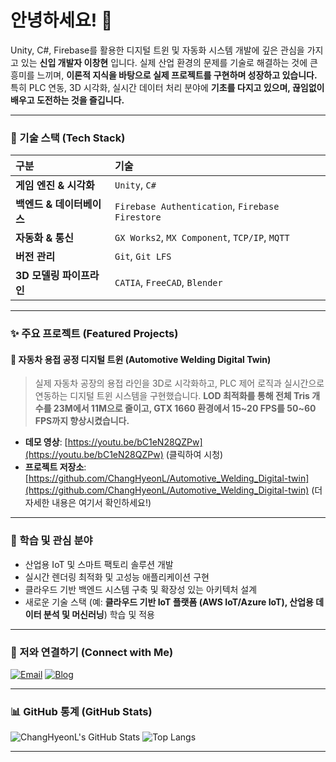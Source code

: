 # 안녕하세요! 👋 
 
Unity, C#, Firebase를 활용한 디지털 트윈 및 자동화 시스템 개발에 깊은 관심을 가지고 있는 **신입 개발자 이창현** 입니다.
실제 산업 환경의 문제를 기술로 해결하는 것에 큰 흥미를 느끼며, **이론적 지식을 바탕으로 실제 프로젝트를 구현하며 성장하고 있습니다.** 특히 PLC 연동,
3D 시각화, 실시간 데이터 처리 분야에 **기초를 다지고 있으며, 끊임없이 배우고 도전하는 것을 즐깁니다.**
 
---
 
### 🚀 기술 스택 (Tech Stack)
 
| 구분 | 기술 |
| :--- | :--- |
| **게임 엔진 & 시각화** | `Unity`, `C#` |
| **백엔드 & 데이터베이스** | `Firebase Authentication`, `Firebase Firestore` |
| **자동화 & 통신** | `GX Works2`, `MX Component`, `TCP/IP`, `MQTT` |
| **버전 관리** | `Git`, `Git LFS` |
| **3D 모델링 파이프라인** | `CATIA`, `FreeCAD`, `Blender` |
 
---
 
### ✨ 주요 프로젝트 (Featured Projects)
 
#### 🚗 자동차 용접 공정 디지털 트윈 (Automotive Welding Digital Twin)
 
> 실제 자동차 공장의 용접 라인을 3D로 시각화하고, PLC 제어 로직과 실시간으로 연동하는 디지털 트윈 시스템을 구현했습니다.
> **LOD 최적화를 통해 전체 Tris 개수를 23M에서 11M으로 줄이고, GTX 1660 환경에서 15~20 FPS를 50~60 FPS까지 향상시켰습니다.**
 
-   **데모 영상**: [https://youtu.be/bC1eN28QZPw](https://youtu.be/bC1eN28QZPw) (클릭하여 시청)
-   **프로젝트 저장소**: [https://github.com/ChangHyeonL/Automotive_Welding_Digital-twin](https://github.com/ChangHyeonL/Automotive_Welding_Digital-twin) (더 자세한 내용은 여기서 확인하세요!)

---

### 🌱 학습 및 관심 분야

*   산업용 IoT 및 스마트 팩토리 솔루션 개발
*   실시간 렌더링 최적화 및 고성능 애플리케이션 구현
*   클라우드 기반 백엔드 시스템 구축 및 확장성 있는 아키텍처 설계
*   새로운 기술 스택 (예: **클라우드 기반 IoT 플랫폼 (AWS IoT/Azure IoT), 산업용 데이터 분석 및 머신러닝**) 학습 및 적용

---

### 🤝 저와 연결하기 (Connect with Me)

[![Email](https://img.shields.io/badge/Email-D14836?style=for-the-badge&logo=gmail&logoColor=white)](mailto:ckdgus48@gmail.com)
[![Blog](https://img.shields.io/badge/Blog-FF5722?style=for-the-badge&logo=blogger&logoColor=white)](https://blog.naver.com/khy88000)

---

### 📊 GitHub 통계 (GitHub Stats)

![ChangHyeonL's GitHub Stats](https://github-readme-stats.vercel.app/api?username=ChangHyeonL&show_icons=true&theme=radical)
![Top Langs](https://github-readme-stats.vercel.app/api/top-langs/?username=ChangHyeonL&layout=compact&theme=radical)

---
